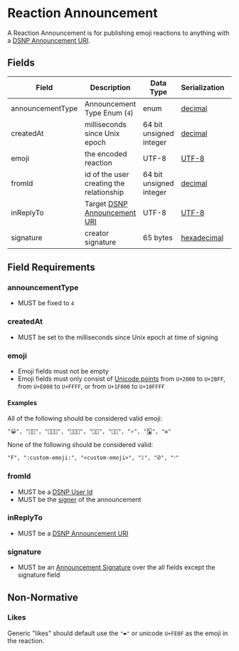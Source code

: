 # Reaction Announcement

A Reaction Announcement is for publishing emoji reactions to anything with a [DSNP Announcement URI](../Identifiers.md#dsnp-announcement-uri).

## Fields

| Field | Description | Data Type | Serialization | Parquet Type | Bloom Filter |
| ----- | ----------- | --------- | ------------- | ------------ | ------------ |
| announcementType | Announcement Type Enum (`4`) | enum | [decimal](../Serializations.md#decimal) | `INT32` | no |
| createdAt | milliseconds since Unix epoch | 64 bit unsigned integer | [decimal](../Serializations.md#decimal) | `UINT_64` | no
| emoji | the encoded reaction | UTF-8 | [UTF-8](https://datatracker.ietf.org/doc/html/rfc3629) | `UTF8` | YES
| fromId | id of the user creating the relationship | 64 bit unsigned integer | [decimal](../Serializations.md#decimal) | `UINT_64` | YES
| inReplyTo | Target [DSNP Announcement URI](../Identifiers.md#dsnp-announcement-uri) | UTF-8 | [UTF-8](https://datatracker.ietf.org/doc/html/rfc3629) | `UTF8` | YES
| signature | creator signature | 65 bytes | [hexadecimal](../Serializations.md#hexadecimal) | `BYTE_ARRAY` | no

## Field Requirements

### announcementType

- MUST be fixed to `4`

### createdAt

- MUST be set to the milliseconds since Unix epoch at time of signing

### emoji

- Emoji fields must not be empty
- Emoji fields must only consist of [Unicode points](https://unicode.org/standard/standard.html) from `U+2000` to `U+2BFF`, from `U+E000` to `U+FFFF`, or from `U+1F000` to `U+10FFFF`

#### Examples

All of the following should be considered valid emoji:

```
"😀", "🤌🏼", "👩🏻‍🎤", "🧑🏿‍🏫", "🏳️‍🌈", "🏳️‍⚧️", "⚛︎", "🃑", "♻︎"
```

None of the following should be considered valid:

```
"F", ":custom-emoji:", "<custom-emoji>", "ᚱ", "ᘐ", "״"
```

### fromId

- MUST be a [DSNP User Id](../Identifiers.md#dsnp-user-id)
- MUST be the [signer](../Signatures.md) of the announcement

### inReplyTo

- MUST be a [DSNP Announcement URI](../Identifiers.md#dsnp-announcement-uri)

### signature

- MUST be an [Announcement Signature](../Signatures.md) over the all fields except the signature field

## Non-Normative

### Likes

Generic "likes" should default use the `"❤️"` or unicode `U+FE0F` as the emoji in the reaction.

